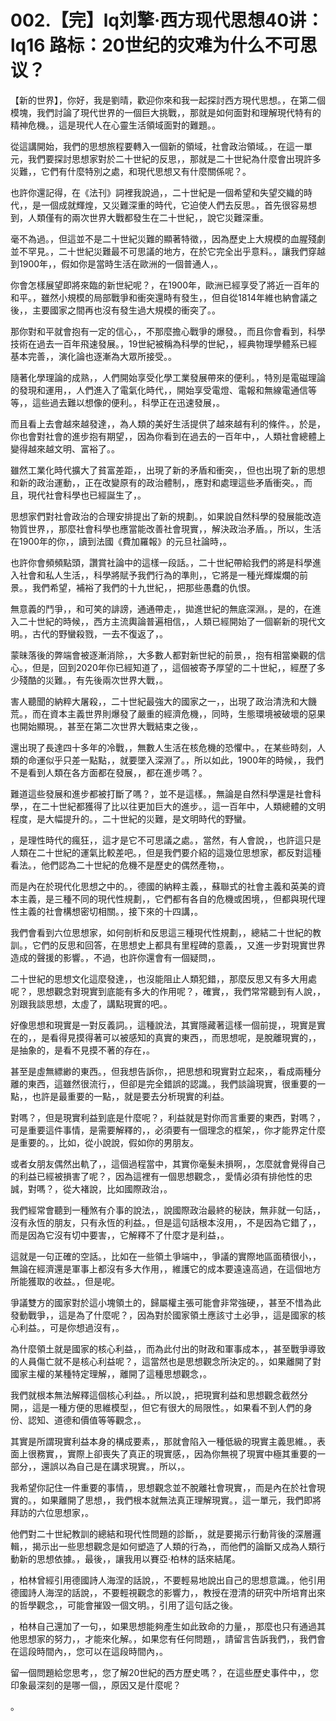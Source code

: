 # 002.【完】lq刘擎·西方现代思想40讲：lq16 路标：20世纪的灾难为什么不可思议？

【新的世界】，你好，我是劉晴，歡迎你來和我一起探討西方現代思想。，在第二個模塊，我們討論了現代世界的一個巨大挑戰，，那就是如何面對和理解現代特有的精神危機。，這是現代人在心靈生活領域面對的難題。。

從這講開始，我們的思想旅程要轉入一個新的領域，社會政治領域。，在這一單元，我們要探討思想家對於二十世紀的反思，，那就是二十世紀為什麼會出現許多災難，，它們有什麼特別之處，和現代思想又有什麼關係呢？。

也許你還記得，在《法刊》詞裡我說過，，二十世紀是一個希望和失望交織的時代，，是一個成就輝煌，又災難深重的時代，它迫使人們去反思。，首先很容易想到，人類僅有的兩次世界大戰都發生在二十世紀，，說它災難深重。

毫不為過。，但這並不是二十世紀災難的顯著特徵，，因為歷史上大規模的血腥殘劇並不罕見。，二十世紀災難最不可思議的地方，在於它完全出乎意料。，讓我們穿越到1900年，，假如你是當時生活在歐洲的一個普通人，。

你會怎樣展望即將來臨的新世紀呢？，在1900年，歐洲已經享受了將近一百年的和平。，雖然小規模的局部戰爭和衝突還時有發生，，但自從1814年維也納會議之後，，主要國家之間再也沒有發生過大規模的衝突了。。

那你對和平就會抱有一定的信心，，不那麼擔心戰爭的爆發。，而且你會看到，科學技術在過去一百年飛速發展。，19世紀被稱為科學的世紀，，經典物理學體系已經基本完善，，演化論也逐漸為大眾所接受。。

隨著化學理論的成熟，，人們開始享受化學工業發展帶來的便利。，特別是電磁理論的發現和運用，，人們進入了電氣化時代，，開始享受電燈、電報和無線電通信等等，，這些過去難以想像的便利。，科學正在迅速發展，。

而且看上去會越來越發達，，為人類的美好生活提供了越來越有利的條件。，於是，你也會對社會的進步抱有期望，，因為你看到在過去的一百年中，，人類社會總體上變得越來越文明、富裕了。。

雖然工業化時代擴大了貧富差距，，出現了新的矛盾和衝突，，但也出現了新的思想和新的政治運動，，正在改變原有的政治體制，，應對和處理這些矛盾衝突。，而且，現代社會科學也已經誕生了，。

思想家們對社會政治的合理安排提出了新的規劃。，如果說自然科學的發展能改造物質世界，，那麼社會科學也應當能改善社會現實，，解決政治矛盾。，所以，生活在1900年的你，，讀到法國《費加羅報》的元旦社論時，。

也許你會頻頻點頭，讚賞社論中的這樣一段話。，二十世紀帶給我們的將是科學進入社會和私人生活，，科學將賦予我們行為的準則，，它將是一種光輝燦爛的前景。，我們希望，補裕了我們的十九世紀，，把那些愚蠢的仇恨。

無意義的鬥爭，，和可笑的誹謗，通通帶走，，拋進世紀的無底深淵。，是的，在進入二十世紀的時候，，西方主流輿論普遍相信，，人類已經開始了一個嶄新的現代文明。，古代的野蠻殺戮，一去不復返了，。

蒙昧落後的弊端會被逐漸消除，，大多數人都對新世紀的前景，，抱有相當樂觀的信心。，但是，回到2020年你已經知道了，，這個被寄予厚望的二十世紀，，經歷了多少殘酷的災難。，有先後兩次世界大戰，。

害人聽聞的納粹大屠殺，，二十世紀最強大的國家之一，，出現了政治清洗和大饑荒。，而在資本主義世界則爆發了嚴重的經濟危機，，同時，生態環境被破壞的惡果也開始顯現。，甚至在第二次世界大戰結束之後，。

還出現了長達四十多年的冷戰，，無數人生活在核危機的恐懼中。，在某些時刻，人類的命運似乎只差一點點，，就要墜入深淵了。，所以如此，1900年的時候，，我們不是看到人類在各方面都在發展，，都在進步嗎？。

難道這些發展和進步都被打斷了嗎？，並不是這樣。，無論是自然科學還是社會科學，，在二十世紀都獲得了比以往更加巨大的進步。，這一百年中，人類總體的文明程度，是大幅提升的。，二十世紀的災難，是文明時代的野蠻。

，是理性時代的瘋狂，，這才是它不可思議之處。，當然，有人會說，，也許這只是人類在二十世紀的運氣比較差吧。，但是我們要介紹的這幾位思想家，都反對這種看法。，他們認為二十世紀的危機不是歷史的偶然產物，。

而是內在於現代化思想之中的。，德國的納粹主義，，蘇聯式的社會主義和英美的資本主義，是三種不同的現代性規劃，，它們都有各自的危機或困境，，但都與現代理性主義的社會構想密切相關。，接下來的十四講，。

我們會看到六位思想家，如何剖析和反思這三種現代性規劃，，總結二十世紀的教訓。，它們的反思和回答，在思想史上都具有里程碑的意義，，又進一步對現實世界造成的聲援的影響。，不過，也許你還會有一個疑問，。

二十世紀的思想文化這麼發達，，也沒能阻止人類犯錯，，那麼反思又有多大用處呢？，思想觀念對現實到底能有多大的作用呢？，確實，，我們常常聽到有人說，，別跟我談思想，太虛了，講點現實的吧。。

好像思想和現實是一對反義詞。，這種說法，其實隱藏著這樣一個前提，，現實是實在的，，是看得見摸得著可以被感知的真實的東西，，而思想呢，是脫離現實的，，是抽象的，是看不見摸不著的存在，。

甚至是虛無縹緲的東西。，但我想告訴你，，把思想和現實對立起來，，看成兩種分離的東西，這雖然很流行，，但卻是完全錯誤的認識。，我們談論現實，很重要的一點，，也許是最重要的一點，，就是要去分析現實的利益。

對嗎？，但是現實利益到底是什麼呢？，利益就是對你而言重要的東西，對嗎？，可是重要這件事情，是需要解釋的，，必須要有一個理念的框架，，你才能界定什麼是重要的。，比如，從小說說，假如你的男朋友。

或者女朋友偶然出軌了，，這個過程當中，其實你毫髮未損啊，，怎麼就會覺得自己的利益已經被損害了呢？，因為這裡有一個思想觀念，，愛情必須有排他性的忠誠，對嗎？，從大褚說，比如國際政治，。

我們經常會聽到一種煞有介事的說法，，說國際政治最終的秘訣，無非就一句話，，沒有永恆的朋友，只有永恆的利益。，但是這句話根本沒用，，不是因為它錯了，，而是因為它沒有切中要害，，它解釋不了什麼才是利益，。

這就是一句正確的空話。，比如在一些領土爭端中，，爭議的實際地區面積很小，，無論在經濟還是軍事上都沒有多大作用，，維護它的成本要遠遠高過，在這個地方所能獲取的收益。，但是呢。

爭議雙方的國家對於這小塊領土的，歸屬權主張可能會非常強硬，，甚至不惜為此發動戰爭，，這是為了什麼呢？，因為對於國家領土應該寸土必爭，，這是國家的核心利益。，可是你想過沒有，。

為什麼領土就是國家的核心利益，，而為此付出的財政和軍事成本，，甚至戰爭導致的人員傷亡就不是核心利益呢？，這當然也是思想觀念所決定的。，如果離開了對國家主權的某種特定理解，，離開了這種思想觀念，。

我們就根本無法解釋這個核心利益。，所以說，，把現實利益和思想觀念截然分開，，這是一種方便的思維模型，，但它有很大的局限性。，如果看不到人們的身份、認知、道德和價值等等觀念，。

其實是所謂現實利益本身的構成要素，，那就會陷入一種低級的現實主義思維。，表面上很務實，，實際上卻喪失了真正的現實感，，因為你無視了現實中極其重要的一部分，，還誤以為自己是在講求現實。，所以，。

我希望你記住一件重要的事情，，思想觀念並不脫離社會現實，，而是內在於社會現實的。，如果離開了思想，，我們根本就無法真正理解現實。，這一單元，我們即將拜訪的六位思想家，。

他們對二十世紀教訓的總結和現代性問題的診斷，，就是要揭示行動背後的深層邏輯，，揭示出一些思想觀念是如何塑造了人類的行為，，而他們的論斷又成為人類行動新的思想依據。，最後，，讓我用以賽亞·柏林的話來結尾。

，柏林曾經引用德國詩人海涅的話說，，不要輕易地說出自己的思想意識。，他引用德國詩人海涅的話說，，不要輕視觀念的影響力，，教授在澄清的研究中所培育出來的哲學觀念，，可能會摧毀一個文明。，引用了這句話之後。

，柏林自己還加了一句，，如果思想能夠產生如此致命的力量，，那麼也只有通過其他思想家的努力，，才能來化解。，如果您有任何問題，，請留言告訴我們，，我們會在這段時間內，，您可以在這段時間內，。

留一個問題給您思考，，您了解20世紀的西方歷史嗎？，在這些歷史事件中，，您印象最深刻的是哪一個，，原因又是什麼呢？

。